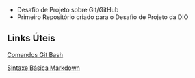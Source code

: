 * Desafio de Projeto  sobre Git/GitHub
* Primeiro Repositório  criado para o Desafio de Projeto  da  DIO

## Links  Úteis

[Comandos Git Bash](https://medium.com/@andradegabriela20/o-que-%C3%A9-git-git-bash-e-comandos-b%C3%A1sicos-94a53de6d376)

[Sintaxe Básica  Markdown](https://www.markdownguide.org/basic-syntax/)

